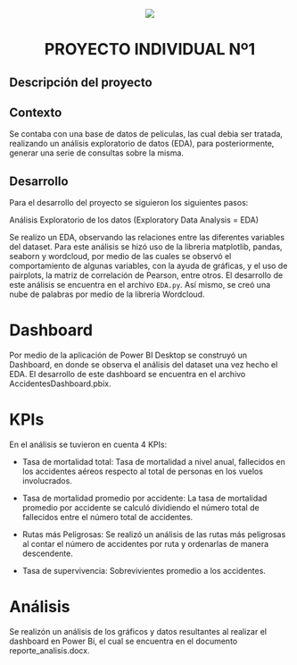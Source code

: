 <p align=center><img src=https://d31uz8lwfmyn8g.cloudfront.net/Assets/logo-henry-white-lg.png><p>

# <h1 align=center> **PROYECTO INDIVIDUAL Nº1** </h1>

## **Descripción del proyecto**

## Contexto

Se contaba con una base de datos de peliculas, las cual debia ser tratada, realizando un análisis exploratorio de datos (EDA), para posteriormente, generar una serie de consultas sobre la misma. 


## Desarrollo

Para el desarrollo del proyecto se siguieron los siguientes pasos:

Análisis Exploratorio de los datos (Exploratory Data Analysis = EDA)

Se realizo un EDA, observando las relaciones entre las diferentes variables del dataset. Para este análisis se hizó uso de la libreria matplotlib,  pandas, seaborn y wordcloud, por medio de las cuales se observó el comportamiento de algunas variables, con la ayuda de gráficas, y el uso de pairplots, la matriz de correlación de Pearson, entre otros. El desarrollo de este análisis se encuentra en el archivo `EDA.py`. Así mismo, se creó una nube de palabras por medio de la libreria Wordcloud.

# Dashboard

Por medio de la aplicación de Power BI Desktop se construyó un Dashboard, en donde se observa el análisis del dataset una vez hecho el EDA. El desarrollo de este dashboard se encuentra en el archivo AccidentesDashboard.pbix.

# KPIs

En el análisis se tuvieron en cuenta 4 KPIs:

- Tasa de mortalidad total: Tasa de mortalidad a nivel anual, fallecidos en los accidentes aéreos respecto al total de personas en los vuelos involucrados. 

- Tasa de mortalidad promedio por accidente: La tasa de mortalidad promedio por accidente se calculó dividiendo el número total de fallecidos entre el número total de accidentes. 

* Rutas más Peligrosas: Se realizó un análisis de las rutas más peligrosas al contar el número de accidentes por ruta y ordenarlas de manera descendente. 

* Tasa de supervivencia: Sobrevivientes promedio a los accidentes.


# Análisis

Se realizón un análisis de los gráficos y datos resultantes al realizar el dashboard en Power Bi, el cual se encuentra en el documento reporte_analisis.docx.

